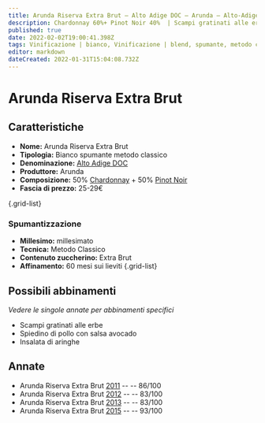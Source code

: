 ```yaml
---
title: Arunda Riserva Extra Brut – Alto Adige DOC – Arunda – Alto-Adige (IT) – 25-29€ – 2★-5★
description: Chardonnay 60%+ Pinot Noir 40%  | Scampi gratinati alle erbe – Spiedino di pollo con salsa avocado – Insalata di aringhe – –
published: true
date: 2022-02-02T19:00:41.398Z
tags: Vinificazione | bianco, Vinificazione | blend, spumante, metodo classico, Vitigni | Chardonnay, pinot nero, Vitigni | Pinot bianco, Regione | Alto-Adige (IT), pinot noir, extra-brut, millesimato, scampi gratinati alle erbe, spiedino di pollo con salsa avocado, insalata di aringhe, valutazioni | 5 stelle, Prezzi | 25-29€
editor: markdown
dateCreated: 2022-01-31T15:04:08.732Z
---
```


# Arunda Riserva Extra Brut

## Caratteristiche
- **Nome:** Arunda Riserva Extra Brut 
- **Tipologia:** Bianco spumante metodo classico
- **Denominazione:** [Alto Adige DOC](/denominazioni/Alto-Adige/DOC/Alto-Adige)
- **Produttore:** Arunda 
- **Composizione:**  50% [Chardonnay](/vitigni/Francia/bacca-bianca/chardonnay) + 50% [Pinot Noir](/vitigni/Francia/bacca-nera/pinot-noir)
- **Fascia di prezzo:** 25-29€

{.grid-list}

### Spumantizzazione
- **Millesimo:** millesimato
- **Tecnica:** Metodo Classico
- **Contenuto zuccherino:** Extra Brut
- **Affinamento:** 60 mesi sui lieviti
{.grid-list}

## Possibili abbinamenti
*Vedere le singole annate per abbinamenti specifici*

- Scampi gratinati alle erbe
- Spiedino di pollo con salsa avocado
- Insalata di aringhe

## Annate

- Arunda Riserva Extra Brut [2011](/vini/Italia/Alto-Adige/Arunda/Arunda-Riserva-Extra-Brut/2011) -- <span class="star-3"></span> -- 86/100
- Arunda Riserva Extra Brut [2012](/vini/Italia/Alto-Adige/Arunda/Arunda-Riserva-Extra-Brut/2012) -- <span class="star-2"></span> -- 83/100
- Arunda Riserva Extra Brut [2013](/vini/Italia/Alto-Adige/Arunda/Arunda-Riserva-Extra-Brut/2013) -- <span class="star-2"></span> -- 83/100
- Arunda Riserva Extra Brut [2015](/vini/Italia/Alto-Adige/Arunda/Arunda-Riserva-Extra-Brut/2015) -- <span class="star-5"></span> -- 93/100
